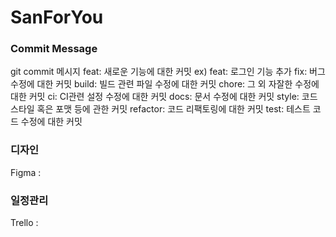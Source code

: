 # SanForYou

### Commit Message
git commit 메시지
feat: 새로운 기능에 대한 커밋 ex) feat: 로그인 기능 추가
fix: 버그 수정에 대한 커밋
build: 빌드 관련 파일 수정에 대한 커밋
chore: 그 외 자잘한 수정에 대한 커밋
ci: CI관련 설정 수정에 대한 커밋
docs: 문서 수정에 대한 커밋
style: 코드 스타일 혹은 포맷 등에 관한 커밋
refactor: 코드 리팩토링에 대한 커밋
test: 테스트 코드 수정에 대한 커밋

### 디자인
Figma : 

### 일정관리
Trello : 
